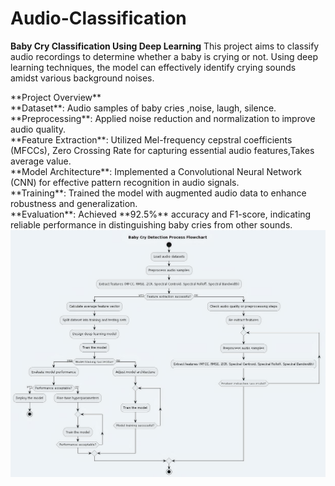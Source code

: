 # Audio-Classification
**Baby Cry Classification Using Deep Learning**
This project aims to classify audio recordings to determine whether a baby is crying or not. Using deep learning techniques, the model can effectively identify crying sounds amidst various background noises.

<div>**Project Overview**<br/></div>
**Dataset**: Audio samples of baby cries ,noise, laugh, silence.<br/>
**Preprocessing**: Applied noise reduction and normalization to improve audio quality.<br/>
**Feature Extraction**: Utilized Mel-frequency cepstral coefficients (MFCCs), Zero Crossing Rate for capturing essential audio features,Takes average value.<br/>
**Model Architecture**: Implemented a Convolutional Neural Network (CNN) for effective pattern recognition in audio signals.<br/>
**Training**: Trained the model with augmented audio data to enhance robustness and generalization.<br/>
**Evaluation**: Achieved **92.5%** accuracy and F1-score, indicating reliable performance in distinguishing baby cries from other sounds.<br/>

<div align="center">
  <img alt="Work Flow" src="workflow.jpg" />
</div>
